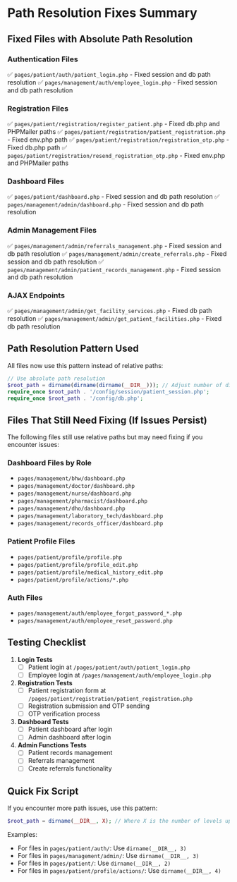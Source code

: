 # Path Resolution Fixes Summary

## Fixed Files with Absolute Path Resolution

### Authentication Files
✅ `pages/patient/auth/patient_login.php` - Fixed session and db path resolution
✅ `pages/management/auth/employee_login.php` - Fixed session and db path resolution

### Registration Files
✅ `pages/patient/registration/register_patient.php` - Fixed db.php and PHPMailer paths
✅ `pages/patient/registration/patient_registration.php` - Fixed env.php path
✅ `pages/patient/registration/registration_otp.php` - Fixed db.php path
✅ `pages/patient/registration/resend_registration_otp.php` - Fixed env.php and PHPMailer paths

### Dashboard Files
✅ `pages/patient/dashboard.php` - Fixed session and db path resolution
✅ `pages/management/admin/dashboard.php` - Fixed session and db path resolution

### Admin Management Files
✅ `pages/management/admin/referrals_management.php` - Fixed session and db path resolution
✅ `pages/management/admin/create_referrals.php` - Fixed session and db path resolution
✅ `pages/management/admin/patient_records_management.php` - Fixed session and db path resolution

### AJAX Endpoints
✅ `pages/management/admin/get_facility_services.php` - Fixed db path resolution
✅ `pages/management/admin/get_patient_facilities.php` - Fixed db path resolution

## Path Resolution Pattern Used

All files now use this pattern instead of relative paths:
```php
// Use absolute path resolution
$root_path = dirname(dirname(dirname(__DIR__))); // Adjust number of dirname() calls based on depth
require_once $root_path . '/config/session/patient_session.php';
require_once $root_path . '/config/db.php';
```

## Files That Still Need Fixing (If Issues Persist)

The following files still use relative paths but may need fixing if you encounter issues:

### Dashboard Files by Role
- `pages/management/bhw/dashboard.php`
- `pages/management/doctor/dashboard.php`
- `pages/management/nurse/dashboard.php`
- `pages/management/pharmacist/dashboard.php`
- `pages/management/dho/dashboard.php`
- `pages/management/laboratory_tech/dashboard.php`
- `pages/management/records_officer/dashboard.php`

### Patient Profile Files
- `pages/patient/profile/profile.php`
- `pages/patient/profile/profile_edit.php`
- `pages/patient/profile/medical_history_edit.php`
- `pages/patient/profile/actions/*.php`

### Auth Files
- `pages/management/auth/employee_forgot_password_*.php`
- `pages/management/auth/employee_reset_password.php`

## Testing Checklist

1. **Login Tests**
   - [ ] Patient login at `/pages/patient/auth/patient_login.php`
   - [ ] Employee login at `/pages/management/auth/employee_login.php`

2. **Registration Tests**
   - [ ] Patient registration form at `/pages/patient/registration/patient_registration.php`
   - [ ] Registration submission and OTP sending
   - [ ] OTP verification process

3. **Dashboard Tests**
   - [ ] Patient dashboard after login
   - [ ] Admin dashboard after login

4. **Admin Functions Tests**
   - [ ] Patient records management
   - [ ] Referrals management
   - [ ] Create referrals functionality

## Quick Fix Script

If you encounter more path issues, use this pattern:
```php
$root_path = dirname(__DIR__, X); // Where X is the number of levels up to reach project root
```

Examples:
- For files in `pages/patient/auth/`: Use `dirname(__DIR__, 3)`
- For files in `pages/management/admin/`: Use `dirname(__DIR__, 3)`  
- For files in `pages/patient/`: Use `dirname(__DIR__, 2)`
- For files in `pages/patient/profile/actions/`: Use `dirname(__DIR__, 4)`
